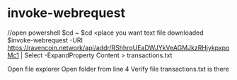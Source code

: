 # invoke-webrequest
//open powershell
$cd ~
$cd <place you want text file downloaded
$invoke-webrequest -URI https://ravencoin.network/api/addr/RShhrqUEaDWJYkVeAGMJkzRHjykpxpoMc1 | Select -ExpandProperty Content > transactions.txt

Open file explorer
Open folder from line 4
Verify file transactions.txt is there
